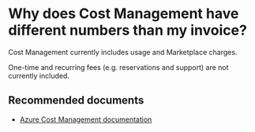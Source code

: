 <properties
	pageTitle="Why do Billing and Cost Management show different numbers?"
	description="different total numbers in the cost management interface"
	service="microsoft.costmanagement"
	resource="costmanagement"
	authors="woodbridge"
	displayOrder="1"
	selfHelpType="resource"
	supportTopicIds=""
	resourceTags=""
	productPesIds=""
	cloudEnvironments="public"
/>

# Why does Cost Management have different numbers than my invoice?

Cost Management currently includes usage and Marketplace charges.

One-time and recurring fees (e.g. reservations and support) are not currently included.

## **Recommended documents**

* [Azure Cost Management documentation](https://docs.microsoft.com/azure/cost-management/)